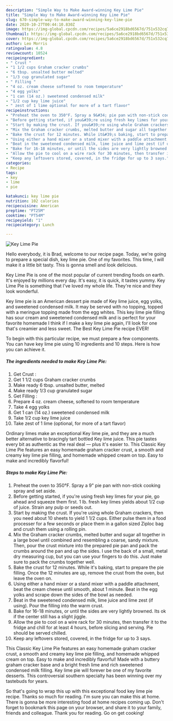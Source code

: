 ```yaml
---
description: "Simple Way to Make Award-winning Key Lime Pie"
title: "Simple Way to Make Award-winning Key Lime Pie"
slug: 670-simple-way-to-make-award-winning-key-lime-pie
date: 2020-10-27T00:44:10.830Z
image: https://img-global.cpcdn.com/recipes/5a6ce2918bd6567d/751x532cq70/key-lime-pie-recipe-main-photo.jpg
thumbnail: https://img-global.cpcdn.com/recipes/5a6ce2918bd6567d/751x532cq70/key-lime-pie-recipe-main-photo.jpg
cover: https://img-global.cpcdn.com/recipes/5a6ce2918bd6567d/751x532cq70/key-lime-pie-recipe-main-photo.jpg
author: Leo Morris
ratingvalue: 4.8
reviewcount: 10524
recipeingredient:
- " Crust "
- "1 1/2 cups Graham cracker crumbs"
- "6 tbsp. unsalted butter melted"
- "1/3 cup granulated sugar"
- " Filling "
- "4 oz. cream cheese softened to room temperature"
- "4 egg yolks"
- "1 can (14 oz.) sweetened condensed milk"
- "1/2 cup key lime juice"
- " zest of 1 lime optional for more of a tart flavor"
recipeinstructions:
- "Preheat the oven to 350°F. Spray a 9&#34; pie pan with non-stick cooking spray and set aside."
- "Before getting started, if you&#39;re using fresh key limes for your pie, go ahead and squeeze them first. 1 lb. fresh key limes yields about 1/2 cup of juice. Strain any pulp or seeds out."
- "Start by making the crust. If you&#39;re using whole Graham crackers, then you need about 10 sheets to yield 1 1/2 cups. Either pulse them in a food processer for a few seconds or place them in a gallon sized Ziploc bag and crush them using a rolling pin."
- "Mix the Graham cracker crumbs, melted butter and sugar all together in a large bowl until combined and resembling a coarse, sandy mixture. Then, pour the crust mixture into the prepared pie pan and pack the crumbs around the pan and up the sides. I use the back of a small, metal dry measuring cup, but you can use your fingers to do this. Just make sure to pack the crumbs together well."
- "Bake the crust for 12 minutes. While it&#39;s baking, start to prepare the pie filling. Once the 12 minutes are up, remove the crust from the oven, but leave the oven on."
- "Using either a hand mixer or a stand mixer with a paddle attachment, beat the cream cheese until smooth, about 1 minute. Beat in the egg yolks and scrape down the sides of the bowl as needed."
- "Beat in the sweetened condensed milk, lime juice and lime zest (if using). Pour the filling into the warm crust."
- "Bake for 16-18 minutes, or until the sides are very lightly browned. Its ok if the center still has a slight jiggle."
- "Allow the pie to cool on a wire rack for 30 minutes, then transfer it to the fridge and chill for at least 4 hours, before slicing and serving. Pie should be served chilled."
- "Keep any leftovers stored, covered, in the fridge for up to 3 says."
categories:
- Recipe
tags:
- key
- lime
- pie

katakunci: key lime pie 
nutrition: 102 calories
recipecuisine: American
preptime: "PT25M"
cooktime: "PT54M"
recipeyield: "1"
recipecategory: Lunch

---
```



![Key Lime Pie](https://img-global.cpcdn.com/recipes/5a6ce2918bd6567d/751x532cq70/key-lime-pie-recipe-main-photo.jpg)

Hello everybody, it is Brad, welcome to our recipe page. Today, we're going to prepare a special dish, key lime pie. One of my favorites. This time, I will make it a little bit tasty. This is gonna smell and look delicious.

Key Lime Pie is one of the most popular of current trending foods on earth. It's enjoyed by millions every day. It's easy, it is quick, it tastes yummy. Key Lime Pie is something that I've loved my whole life. They're nice and they look wonderful.

Key lime pie is an American dessert pie made of Key lime juice, egg yolks, and sweetened condensed milk. It may be served with no topping, topped with a meringue topping made from the egg whites. This key lime pie filling has sour cream and sweetened condensed milk and is perfect for your favorite homemade I think if I make a key lime pie again, I&#39;ll look for one that&#39;s creamier and less sweet. The Best Key Lime Pie recipe EVER!


To begin with this particular recipe, we must prepare a few components. You can have key lime pie using 10 ingredients and 10 steps. Here is how you can achieve it.

<!--inarticleads1-->

##### The ingredients needed to make Key Lime Pie:

1. Get  Crust :
1. Get 1 1/2 cups Graham cracker crumbs
1. Make ready 6 tbsp. unsalted butter, melted
1. Make ready 1/3 cup granulated sugar
1. Get  Filling :
1. Prepare 4 oz. cream cheese, softened to room temperature
1. Take 4 egg yolks
1. Get 1 can (14 oz.) sweetened condensed milk
1. Take 1/2 cup key lime juice
1. Take  zest of 1 lime (optional, for more of a tart flavor)


Ordinary limes make an exceptional Key lime pie, and they are a much better alternative to bracingly tart bottled Key lime juice. This pie tastes every bit as authentic as the real deal — plus it&#39;s easier to. This Classic Key Lime Pie features an easy homemade graham cracker crust, a smooth and creamy key lime pie filling, and homemade whipped cream on top. Easy to make and incredibly flavorful! 

<!--inarticleads2-->

##### Steps to make Key Lime Pie:

1. Preheat the oven to 350°F. Spray a 9&#34; pie pan with non-stick cooking spray and set aside.
1. Before getting started, if you&#39;re using fresh key limes for your pie, go ahead and squeeze them first. 1 lb. fresh key limes yields about 1/2 cup of juice. Strain any pulp or seeds out.
1. Start by making the crust. If you&#39;re using whole Graham crackers, then you need about 10 sheets to yield 1 1/2 cups. Either pulse them in a food processer for a few seconds or place them in a gallon sized Ziploc bag and crush them using a rolling pin.
1. Mix the Graham cracker crumbs, melted butter and sugar all together in a large bowl until combined and resembling a coarse, sandy mixture. Then, pour the crust mixture into the prepared pie pan and pack the crumbs around the pan and up the sides. I use the back of a small, metal dry measuring cup, but you can use your fingers to do this. Just make sure to pack the crumbs together well.
1. Bake the crust for 12 minutes. While it&#39;s baking, start to prepare the pie filling. Once the 12 minutes are up, remove the crust from the oven, but leave the oven on.
1. Using either a hand mixer or a stand mixer with a paddle attachment, beat the cream cheese until smooth, about 1 minute. Beat in the egg yolks and scrape down the sides of the bowl as needed.
1. Beat in the sweetened condensed milk, lime juice and lime zest (if using). Pour the filling into the warm crust.
1. Bake for 16-18 minutes, or until the sides are very lightly browned. Its ok if the center still has a slight jiggle.
1. Allow the pie to cool on a wire rack for 30 minutes, then transfer it to the fridge and chill for at least 4 hours, before slicing and serving. Pie should be served chilled.
1. Keep any leftovers stored, covered, in the fridge for up to 3 says.


This Classic Key Lime Pie features an easy homemade graham cracker crust, a smooth and creamy key lime pie filling, and homemade whipped cream on top. Easy to make and incredibly flavorful! Made with a buttery graham cracker base and a bright fresh lime and rich sweetened condensed milk filling. Key lime pie will forever be one of my favorite desserts. This controversial southern specialty has been winning over my tastebuds for years. 

So that's going to wrap this up with this exceptional food key lime pie recipe. Thanks so much for reading. I'm sure you can make this at home. There is gonna be more interesting food at home recipes coming up. Don't forget to bookmark this page on your browser, and share it to your family, friends and colleague. Thank you for reading. Go on get cooking!
